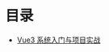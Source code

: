 # 目录

* [Vue3 系统入门与项目实战](mkw-vue-jddj/README)



<output>
<div id="root"></div>
</output>

<script>
    // Vue.createApp 创建vue实例
    Vue.createApp({
        data(){
            return {
                content: 1
            }
        },
        // 页面加载完成执行的函数
        mounted(){
            setInterval(()=>{
                this.content += 1
            },1000)
        },
        template: '<div>{{content}}</div>'
    }).mount('#root')
</script>
